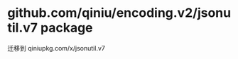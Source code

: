 github.com/qiniu/encoding.v2/jsonutil.v7 package
======================

迁移到 qiniupkg.com/x/jsonutil.v7

